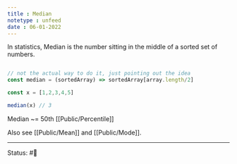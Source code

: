 ```yaml
---
title : Median
notetype : unfeed
date : 06-01-2022
---
```


In statistics, Median is the number sitting in the middle of a sorted set of numbers.

```javascript

// not the actual way to do it, just pointing out the idea
const median = (sortedArray) => sortedArray[array.length/2]

const x = [1,2,3,4,5]

median(x) // 3


```

Median ~= 50th [[Public/Percentile]]

Also see [[Public/Mean]] and [[Public/Mode]].

-----

Status: #🌲 


